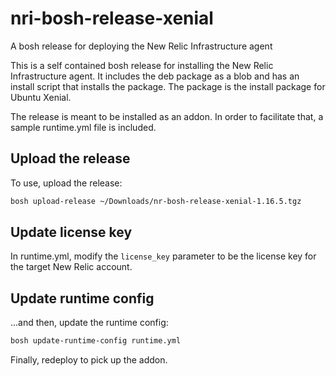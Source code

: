 # nri-bosh-release-xenial
A bosh release for deploying the New Relic Infrastructure agent 

This is a self contained bosh release for installing the New Relic Infrastructure agent. It includes the deb package as a blob and has an install script that installs the package. The package is the install package for Ubuntu Xenial.

The release is meant to be installed as an addon. In order to facilitate that, a sample runtime.yml file is included.

## Upload the release

To use, upload the release:
```bash
bosh upload-release ~/Downloads/nr-bosh-release-xenial-1.16.5.tgz
```

## Update license key

In runtime.yml, modify the `license_key` parameter to be the license key for the target New Relic account.

## Update runtime config

...and then, update the runtime config:
```bash
bosh update-runtime-config runtime.yml
```

Finally, redeploy to pick up the addon.
